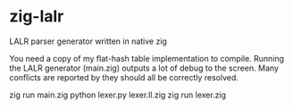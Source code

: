 # zig-lalr
LALR parser generator written in native zig

You need a copy of my flat-hash table implementation to compile.
Running the LALR generator (main.zig) outputs a lot of debug to the screen.
Many conflicts are reported by they should all be correctly resolved.

zig run main.zig
python lexer.py lexer.ll.zig
zig run lexer.zig
